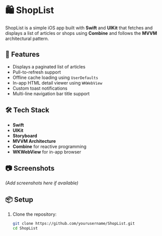 # 🛍️ ShopList

ShopList is a simple iOS app built with **Swift** and **UIKit** that fetches and displays a list of articles or shops using **Combine** and follows the **MVVM** architectural pattern.

## 🚀 Features

- Displays a paginated list of articles
- Pull-to-refresh support
- Offline cache loading using `UserDefaults`
- In-app HTML detail viewer using `WKWebView`
- Custom toast notifications
- Multi-line navigation bar title support

## 🛠️ Tech Stack

- **Swift**
- **UIKit**
- **Storyboard**
- **MVVM Architecture**
- **Combine** for reactive programming
- **WKWebView** for in-app browser

## 📷 Screenshots

_(Add screenshots here if available)_

## 📦 Setup

1. Clone the repository:
   ```bash
   git clone https://github.com/yourusername/ShopList.git
   cd ShopList
